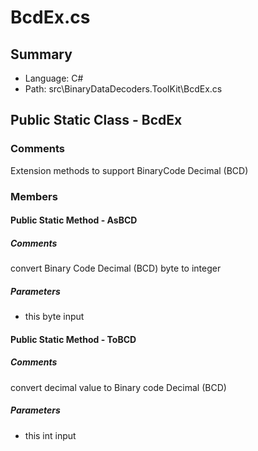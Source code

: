 ﻿# BcdEx.cs

## Summary

* Language: C#
* Path: src\BinaryDataDecoders.ToolKit\BcdEx.cs

## Public Static Class - BcdEx

### Comments

 <summary>
 Extension methods to support BinaryCode Decimal (BCD)
 </summary>

### Members

#### Public Static Method - AsBCD

##### Comments

 <summary>
 convert Binary Code Decimal (BCD) byte to integer
 </summary>
 <paramname="input"></param>
 <returns></returns>

#####  Parameters

 - this byte input 

#### Public Static Method - ToBCD

##### Comments

 <summary>
 convert decimal value to Binary code Decimal (BCD)
 </summary>
 <paramname="input"></param>
 <returns></returns>

#####  Parameters

 - this int input 

